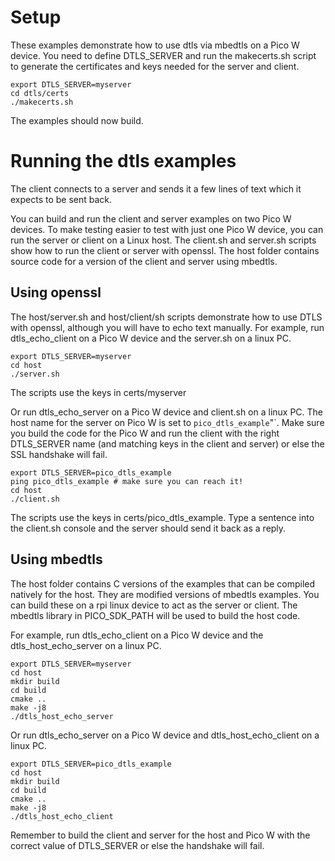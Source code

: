 # Setup

These examples demonstrate how to use dtls via mbedtls on a Pico W device.
You need to define DTLS_SERVER and run the makecerts.sh script to generate the certificates and keys needed for the server and client.
```
export DTLS_SERVER=myserver
cd dtls/certs
./makecerts.sh
```
The examples should now build.

# Running the dtls examples

The client connects to a server and sends it a few lines of text which it expects to be sent back.

You can build and run the client and server examples on two Pico W devices. To make testing easier to test with just one Pico W device, you can run the server or client on a Linux host.
The client.sh and server.sh scripts show how to run the client or server with openssl. The host folder contains source code for a version of the client and server using mbedtls.

## Using openssl

The host/server.sh and host/client/sh scripts demonstrate how to use DTLS with openssl, although you will have to echo text manually.
For example, run dtls_echo_client on a Pico W device and the server.sh on a linux PC.
```
export DTLS_SERVER=myserver
cd host
./server.sh
```
The scripts use the keys in certs/myserver

Or run dtls_echo_server on a Pico W device and client.sh on a linux PC. The host name for the server on Pico W is set to `pico_dtls_example`"`. Make sure you build the code for the Pico W and run the client with the right DTLS_SERVER name (and matching keys in the client and server) or else the SSL handshake will fail.
```
export DTLS_SERVER=pico_dtls_example
ping pico_dtls_example # make sure you can reach it!
cd host
./client.sh
```
The scripts use the keys in certs/pico_dtls_example. Type a sentence into the client.sh console and the server should send it back as a reply.

## Using mbedtls

The host folder contains C versions of the examples that can be compiled natively for the host. They are modified versions of mbedtls examples.
You can build these on a rpi linux device to act as the server or client. The mbedtls library in PICO_SDK_PATH will be used to build the host code.

For example, run dtls_echo_client on a Pico W device and the dtls_host_echo_server on a linux PC.
```
export DTLS_SERVER=myserver
cd host
mkdir build
cd build
cmake ..
make -j8
./dtls_host_echo_server

```
Or run dtls_echo_server on a Pico W device and dtls_host_echo_client on a linux PC.
```
export DTLS_SERVER=pico_dtls_example
cd host
mkdir build
cd build
cmake ..
make -j8
./dtls_host_echo_client
```
Remember to build the client and server for the host and Pico W with the correct value of DTLS_SERVER or else the handshake will fail.